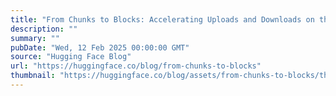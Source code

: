 ```yaml
---
title: "From Chunks to Blocks: Accelerating Uploads and Downloads on the Hub"
description: ""
summary: ""
pubDate: "Wed, 12 Feb 2025 00:00:00 GMT"
source: "Hugging Face Blog"
url: "https://huggingface.co/blog/from-chunks-to-blocks"
thumbnail: "https://huggingface.co/blog/assets/from-chunks-to-blocks/thumbnail.png"
---
```


